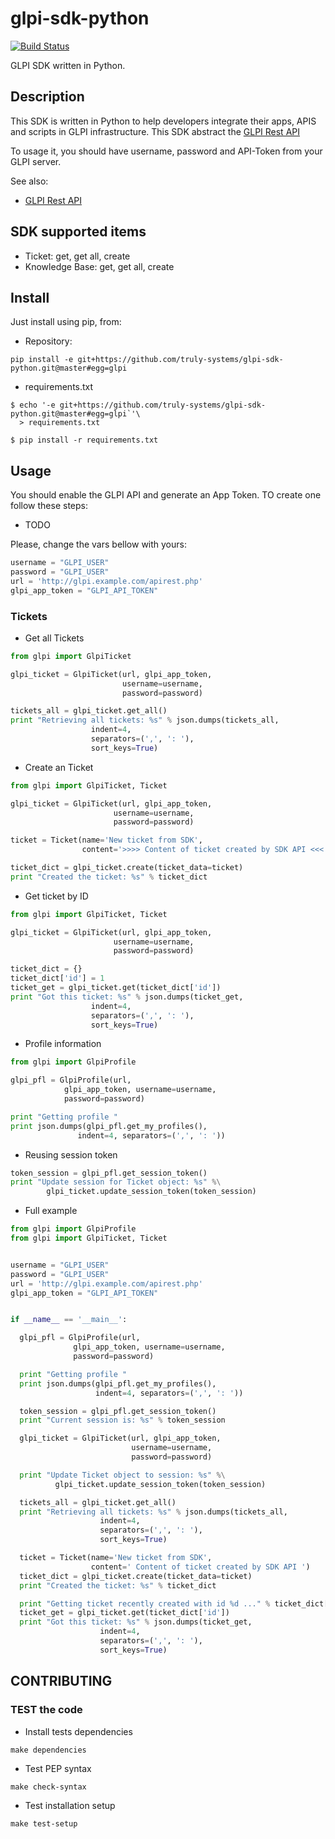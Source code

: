 # glpi-sdk-python

[![Build Status](https://travis-ci.org/truly-systems/glpi-sdk-python.svg?branch=master)](https://travis-ci.org/truly-systems/glpi-sdk-python)

GLPI SDK written in Python.

## Description

This SDK is written in Python to help developers integrate their apps, APIS
and scripts in GLPI infrastructure. This SDK abstract the [GLPI Rest API](https://github.com/glpi-project/glpi/blob/9.1/bugfixes/apirest.md)

To usage it, you should have username, password and API-Token from your GLPI
server.

See also:
* [GLPI Rest API](https://github.com/glpi-project/glpi/blob/9.1/bugfixes/apirest.md#list-searchoptions)

## SDK supported items

* Ticket: get, get all, create
* Knowledge Base: get, get all, create

## Install

Just install using pip, from:

* Repository:

`pip install -e git+https://github.com/truly-systems/glpi-sdk-python.git@master#egg=glpi`

* requirements.txt

```shell
$ echo '-e git+https://github.com/truly-systems/glpi-sdk-python.git@master#egg=glpi`'\
  > requirements.txt

$ pip install -r requirements.txt
```

## Usage

You should enable the GLPI API and generate an App Token. TO create one follow these steps:

* TODO

Please, change the vars bellow with yours:

```python
username = "GLPI_USER"
password = "GLPI_USER"
url = 'http://glpi.example.com/apirest.php'
glpi_app_token = "GLPI_API_TOKEN"

```

### Tickets

* Get all Tickets

```python
from glpi import GlpiTicket

glpi_ticket = GlpiTicket(url, glpi_app_token,
                         username=username,
                         password=password)

tickets_all = glpi_ticket.get_all()
print "Retrieving all tickets: %s" % json.dumps(tickets_all,
                  indent=4,
                  separators=(',', ': '),
                  sort_keys=True)
```

* Create an Ticket

```python
from glpi import GlpiTicket, Ticket

glpi_ticket = GlpiTicket(url, glpi_app_token,
                       username=username,
                       password=password)

ticket = Ticket(name='New ticket from SDK',
                content='>>>> Content of ticket created by SDK API <<<')

ticket_dict = glpi_ticket.create(ticket_data=ticket)
print "Created the ticket: %s" % ticket_dict

```

* Get ticket by ID

```python
from glpi import GlpiTicket, Ticket

glpi_ticket = GlpiTicket(url, glpi_app_token,
                       username=username,
                       password=password)

ticket_dict = {}
ticket_dict['id'] = 1
ticket_get = glpi_ticket.get(ticket_dict['id'])
print "Got this ticket: %s" % json.dumps(ticket_get,
                  indent=4,
                  separators=(',', ': '),
                  sort_keys=True)

```

* Profile information

```python
from glpi import GlpiProfile

glpi_pfl = GlpiProfile(url,
            glpi_app_token, username=username,
            password=password)

print "Getting profile "
print json.dumps(glpi_pfl.get_my_profiles(),
               indent=4, separators=(',', ': '))
```

* Reusing session token

```python
token_session = glpi_pfl.get_session_token()
print "Update session for Ticket object: %s" %\
        glpi_ticket.update_session_token(token_session)

```

* Full example

```python
from glpi import GlpiProfile
from glpi import GlpiTicket, Ticket


username = "GLPI_USER"
password = "GLPI_USER"
url = 'http://glpi.example.com/apirest.php'
glpi_app_token = "GLPI_API_TOKEN"


if __name__ == '__main__':

  glpi_pfl = GlpiProfile(url,
              glpi_app_token, username=username,
              password=password)

  print "Getting profile "
  print json.dumps(glpi_pfl.get_my_profiles(),
                   indent=4, separators=(',', ': '))

  token_session = glpi_pfl.get_session_token()
  print "Current session is: %s" % token_session

  glpi_ticket = GlpiTicket(url, glpi_app_token,
                           username=username,
                           password=password)

  print "Update Ticket object to session: %s" %\
          glpi_ticket.update_session_token(token_session)

  tickets_all = glpi_ticket.get_all()
  print "Retrieving all tickets: %s" % json.dumps(tickets_all,
                    indent=4,
                    separators=(',', ': '),
                    sort_keys=True)

  ticket = Ticket(name='New ticket from SDK',
                  content=' Content of ticket created by SDK API ')
  ticket_dict = glpi_ticket.create(ticket_data=ticket)
  print "Created the ticket: %s" % ticket_dict

  print "Getting ticket recently created with id %d ..." % ticket_dict['id']
  ticket_get = glpi_ticket.get(ticket_dict['id'])
  print "Got this ticket: %s" % json.dumps(ticket_get,
                    indent=4,
                    separators=(',', ': '),
                    sort_keys=True)

```

## CONTRIBUTING

### TEST the code

* Install tests dependencies

`make dependencies`

* Test PEP syntax

`make check-syntax`

* Test installation setup

`make test-setup`

